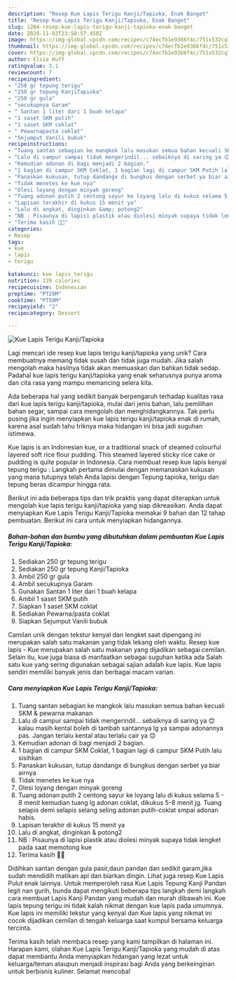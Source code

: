 ```yaml
---
description: "Resep Kue Lapis Terigu Kanji/Tapioka, Enak Banget"
title: "Resep Kue Lapis Terigu Kanji/Tapioka, Enak Banget"
slug: 1204-resep-kue-lapis-terigu-kanji-tapioka-enak-banget
date: 2020-11-02T23:50:57.450Z
image: https://img-global.cpcdn.com/recipes/c74ecfb1e9366f4c/751x532cq70/kue-lapis-terigu-kanjitapioka-foto-resep-utama.jpg
thumbnail: https://img-global.cpcdn.com/recipes/c74ecfb1e9366f4c/751x532cq70/kue-lapis-terigu-kanjitapioka-foto-resep-utama.jpg
cover: https://img-global.cpcdn.com/recipes/c74ecfb1e9366f4c/751x532cq70/kue-lapis-terigu-kanjitapioka-foto-resep-utama.jpg
author: Elsie Huff
ratingvalue: 3.1
reviewcount: 7
recipeingredient:
- "250 gr tepung terigu"
- "250 gr tepung KanjiTapioka"
- "250 gr gula"
- "secukupnya Garam"
- " Santan 1 liter dari 1 buah kelapa"
- "1 saset SKM putih"
- "1 saset SKM coklat"
- " Pewarnapasta coklat"
- "Sejumput Vanili bubuk"
recipeinstructions:
- "Tuang santan sebagian ke mangkok lalu masukan semua bahan kecuali SKM &amp; pewarna makanan"
- "Lalu di campur sampai tidak mengerindil... sebaiknya di saring ya 😊 kalau masih kental boleh di tambah santannya lg ya sampai adonannya pas. Jangan terlalu kental atau terlalu cair ya 😊"
- "Kemudian adonan di bagi menjadi 2 bagian."
- "1 bagian di campur SKM Coklat, 1 bagian lagi di campur SKM Putih lalu sisihkan"
- "Panaskan kukusan, tutup dandangx di bungkus dengan serbet ya biar airnya"
- "Tidak menetes ke kue nya"
- "Olesi loyang dengan minyak goreng"
- "Tuang adonan putih 2 centong sayur ke loyang lalu di kukus selama 5 - 8 menit kemudian tuang lg adonan coklat, dikukus 5-8 menit jg. Tuang selapis demi selapis selang seling adonan putih-coklat smpai adonan habis."
- "Lapisan terakhir di kukus 15 menit ya"
- "Lalu di angkat, dinginkan &amp; potong2"
- "NB : Pisaunya di lapisi plastik atau diolesi minyak supaya tidak lengket pada saat memotong kue"
- "Terima kasih 🙏😇"
categories:
- Resep
tags:
- kue
- lapis
- terigu

katakunci: kue lapis terigu 
nutrition: 229 calories
recipecuisine: Indonesian
preptime: "PT28M"
cooktime: "PT50M"
recipeyield: "2"
recipecategory: Dessert

---
```



![Kue Lapis Terigu Kanji/Tapioka](https://img-global.cpcdn.com/recipes/c74ecfb1e9366f4c/751x532cq70/kue-lapis-terigu-kanjitapioka-foto-resep-utama.jpg)

Lagi mencari ide resep kue lapis terigu kanji/tapioka yang unik? Cara membuatnya memang tidak susah dan tidak juga mudah. Jika salah mengolah maka hasilnya tidak akan memuaskan dan bahkan tidak sedap. Padahal kue lapis terigu kanji/tapioka yang enak seharusnya punya aroma dan cita rasa yang mampu memancing selera kita.

Ada beberapa hal yang sedikit banyak berpengaruh terhadap kualitas rasa dari kue lapis terigu kanji/tapioka, mulai dari jenis bahan, lalu pemilihan bahan segar, sampai cara mengolah dan menghidangkannya. Tak perlu pusing jika ingin menyiapkan kue lapis terigu kanji/tapioka enak di rumah, karena asal sudah tahu triknya maka hidangan ini bisa jadi suguhan istimewa.

Kue lapis is an Indonesian kue, or a traditional snack of steamed colourful layered soft rice flour pudding. This steamed layered sticky rice cake or pudding is quite popular in Indonesia. Cara membuat resep kue lapis kenyal tepung terigu : Langkah pertama dimulai dengan memanaskan kukusan yang mana tutupnya telah Anda lapisi dengan Tepung tapioka, terigu dan tepung beras dicampur hingga rata.


Berikut ini ada beberapa tips dan trik praktis yang dapat diterapkan untuk mengolah kue lapis terigu kanji/tapioka yang siap dikreasikan. Anda dapat menyiapkan Kue Lapis Terigu Kanji/Tapioka memakai 9 bahan dan 12 tahap pembuatan. Berikut ini cara untuk menyiapkan hidangannya.

<!--inarticleads1-->

##### Bahan-bahan dan bumbu yang dibutuhkan dalam pembuatan Kue Lapis Terigu Kanji/Tapioka:

1. Sediakan 250 gr tepung terigu
1. Sediakan 250 gr tepung Kanji/Tapioka
1. Ambil 250 gr gula
1. Ambil secukupnya Garam
1. Gunakan  Santan 1 liter dari 1 buah kelapa
1. Ambil 1 saset SKM putih
1. Siapkan 1 saset SKM coklat
1. Sediakan  Pewarna/pasta coklat
1. Siapkan Sejumput Vanili bubuk


Camilan unik dengan tekstur kenyal dan lengket saat dipengang ini merupakan salah satu makanan yang tidak lekang oleh waktu. Resep kue lapis - Kue merupakan salah satu makanan yang dijadikan sebagai cemilan. Selain itu, kue juga biasa di manfaatkan sebagai suguhan ketika ada Salah satu kue yang sering digunakan sebagai sajian adalah kue lapis. Kue lapis sendiri memiliki banyak jenis dan berbagai macam varian. 

<!--inarticleads2-->

##### Cara menyiapkan Kue Lapis Terigu Kanji/Tapioka:

1. Tuang santan sebagian ke mangkok lalu masukan semua bahan kecuali SKM &amp; pewarna makanan
1. Lalu di campur sampai tidak mengerindil... sebaiknya di saring ya 😊 kalau masih kental boleh di tambah santannya lg ya sampai adonannya pas. Jangan terlalu kental atau terlalu cair ya 😊
1. Kemudian adonan di bagi menjadi 2 bagian.
1. 1 bagian di campur SKM Coklat, 1 bagian lagi di campur SKM Putih lalu sisihkan
1. Panaskan kukusan, tutup dandangx di bungkus dengan serbet ya biar airnya
1. Tidak menetes ke kue nya
1. Olesi loyang dengan minyak goreng
1. Tuang adonan putih 2 centong sayur ke loyang lalu di kukus selama 5 - 8 menit kemudian tuang lg adonan coklat, dikukus 5-8 menit jg. Tuang selapis demi selapis selang seling adonan putih-coklat smpai adonan habis.
1. Lapisan terakhir di kukus 15 menit ya
1. Lalu di angkat, dinginkan &amp; potong2
1. NB : Pisaunya di lapisi plastik atau diolesi minyak supaya tidak lengket pada saat memotong kue
1. Terima kasih 🙏😇


Didihkan santan dengan gula pasir,daun pandan dan sedikit garam,jika sudah mendidih matikan api dan biarkan dingin. Lihat juga resep Kue Lapis Pulut enak lainnya. Untuk memperoleh rasa Kue Lapis Tepung Kanji Pandan legit nan gurih, bunda dapat mengikuti beberapa tips langkah demi langkah cara membuat Lapis Kanji Pandan yang mudah dan murah dibawah ini. Kue lapis tepung terigu ini tidak kalah nikmat dengan kue lapis pada umumnya. Kue lapis ini memiliki tekstur yang kenyal dan Kue lapis yang nikmat ini cocok dijadikan cemilan di tengah keluarga saat kumpul bersama keluarga tercinta. 

Terima kasih telah membaca resep yang kami tampilkan di halaman ini. Harapan kami, olahan Kue Lapis Terigu Kanji/Tapioka yang mudah di atas dapat membantu Anda menyiapkan hidangan yang lezat untuk keluarga/teman ataupun menjadi inspirasi bagi Anda yang berkeinginan untuk berbisnis kuliner. Selamat mencoba!
